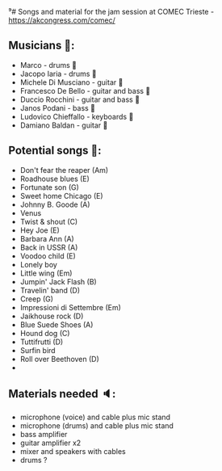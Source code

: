 ⁹# Songs and material for the jam session at COMEC Trieste - https://akcongress.com/comec/

## Musicians 🎼:
+ Marco - drums 🥁
+ Jacopo Iaria - drums 🥁
+ Michele Di Musciano - guitar 🎸
+ Francesco De Bello - guitar and bass 🎸
+ Duccio Rocchini - guitar and bass 🎸
+ Janos Podani - bass 🎸
+ Ludovico Chieffallo - keyboards 🎹
+ Damiano Baldan - guitar 🎸

## Potential songs 🎵:
+ Don't fear the reaper (Am)
+ Roadhouse blues (E)
+ Fortunate son (G)
+ Sweet home Chicago (E)
+ Johnny B. Goode (A)
+ Venus
+ Twist & shout (C)
+ Hey Joe (E)
+ Barbara Ann (A)
+ Back in USSR (A)
+ Voodoo child (E)
+ Lonely boy
+ Little wing (Em)
+ Jumpin' Jack Flash (B)
+ Travelin' band (D)
+ Creep (G)
+ Impressioni di Settembre (Em)
+ Jaikhouse rock (D)
+ Blue Suede Shoes (A)
+ Hound dog (C)
+ Tuttifrutti (D)
+ Surfin bird
+ Roll over Beethoven (D)
+ 

## Materials needed 🔈:
+ microphone (voice) and cable plus mic stand
+ microphone (drums) and cable plus mic stand
+ bass amplifier
+ guitar amplifier x2
+ mixer and speakers with cables
+ drums ?
